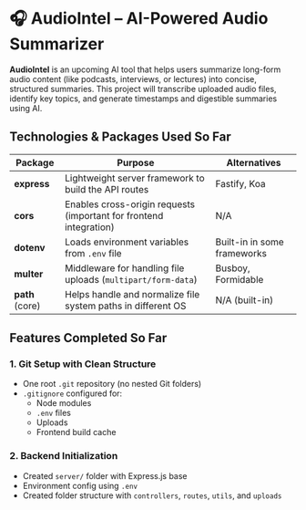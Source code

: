 # 🎧 AudioIntel – AI-Powered Audio Summarizer

**AudioIntel** is an upcoming AI tool that helps users summarize long-form audio content (like podcasts, interviews, or lectures) into concise, structured summaries. This project will transcribe uploaded audio files, identify key topics, and generate timestamps and digestible summaries using AI.

## Technologies & Packages Used So Far

| Package       | Purpose                                                                 | Alternatives |
|---------------|-------------------------------------------------------------------------|--------------|
| **express**   | Lightweight server framework to build the API routes                    | Fastify, Koa |
| **cors**      | Enables cross-origin requests (important for frontend integration)      | N/A          |
| **dotenv**    | Loads environment variables from `.env` file                            | Built-in in some frameworks |
| **multer**    | Middleware for handling file uploads (`multipart/form-data`)            | Busboy, Formidable |
| **path** (core) | Helps handle and normalize file system paths in different OS          | N/A (built-in) |


## Features Completed So Far

### 1. Git Setup with Clean Structure
- One root `.git` repository (no nested Git folders)
- `.gitignore` configured for:
  - Node modules
  - `.env` files
  - Uploads
  - Frontend build cache

### 2. Backend Initialization
- Created `server/` folder with Express.js base
- Environment config using `.env`
- Created folder structure with `controllers`, `routes`, `utils`, and `uploads`